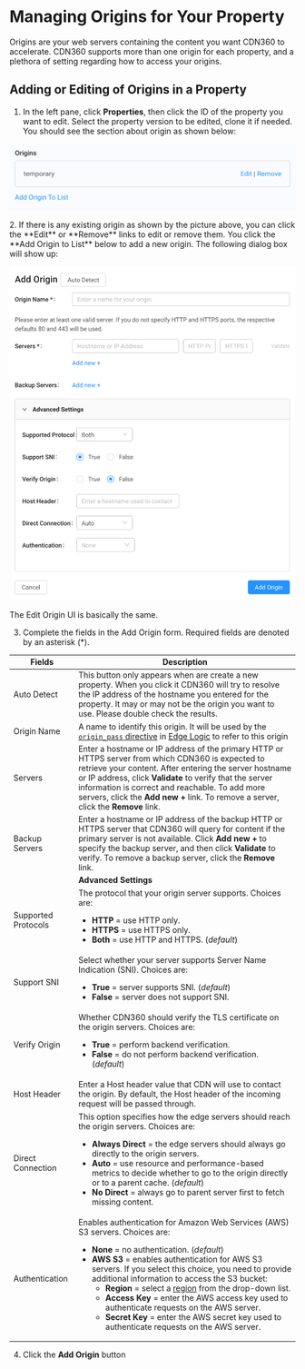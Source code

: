 
# Managing Origins for Your Property

Origins are your web servers containing the content you want CDN360 to accelerate. CDN360 supports more than one origin for each property, and a plethora of setting regarding how to access your origins.

## Adding or Editing of Origins in a Property

1. In the left pane, click **Properties**, then click the ID of the property you want to edit. Select the property version to be edited, clone it if needed. You should see the section about origin as shown below:
<p align="center"><img src="/docs/resources/images/OriginList.png" alt="Upload Certificate Version" width="600"></p>
2. If there is any existing origin as shown by the picture above, you can click the **Edit** or **Remove** links to edit or remove them. You click the **Add Origin to List** below to add a new origin. The following dialog box will show up:
<p align="center"><img src="/docs/resources/images/Add Origin Page.png" alt="Upload Certificate Version" width="600"></p>
The Edit Origin UI is basically the same.

3. Complete the fields in the Add Origin form. Required fields are denoted by an asterisk (*).

| **Fields**             | **Description**                                       |
| ---------------------- | ----------------------------------------------------- |
| Auto Detect            | This button only appears when are create a new property. When you click it CDN360 will try to resolve the IP address of the hostname you entered for the property. It may or may not be the origin you want to use. Please double check the results.|
| Origin Name            | A name to identify this origin. It will be used by the [`origin_pass` directive](</docs/edge-logic/supported-directives.md#origin_pass>) in [Edge Logic](</docs/edge-logic/>) to refer to this origin|
| Servers                | Enter a hostname or IP address of the primary HTTP or HTTPS server from which CDN360 is expected to retrieve your content. After entering the server hostname or IP address, click **Validate** to verify that the server information is correct and reachable. To add more servers, click the **Add new +** link. To remove a server, click the **Remove** link.|
| Backup Servers         | Enter a hostname or IP address of the backup HTTP or HTTPS server that CDN360 will query for content if the primary server is not available. Click **Add new +** to specify the backup server, and then click **Validate** to verify. To remove a backup server, click the **Remove** link.|
|| **Advanced Settings**                                                         |
| Supported Protocols   | The protocol that your origin server supports. Choices are: <ul><strong><li>HTTP</strong> = use HTTP only.<li><strong>HTTPS</strong> = use HTTPS only.<br><li><strong>Both</strong> = use HTTP and HTTPS. (*default*)</li></li>|
| Support SNI         | Select whether your server supports Server Name Indication (SNI). Choices are:<br><ul><li><strong>True</strong> = server supports SNI. (*default*)<li><strong>False</strong> = server does not support SNI.</li></li></ul>|
| Verify Origin         | Whether CDN360 should verify the TLS certificate on the origin servers. Choices are:<br><ul><li><strong>True</strong> = perform backend verification.<li><strong>False</strong> = do not perform backend verification. (*default*)</li></li></ul>|
| Host Header           | Enter a Host header value that CDN will use to contact the origin. By default, the Host header of the incoming request will be passed through.|
| Direct Connection     | This option specifies how the edge servers should reach the origin servers. Choices are:<ul><li><strong>Always Direct</strong> = the edge servers should always go directly to the origin servers.<li><strong>Auto</strong> = use resource and performance-based metrics to decide whether to go to the origin directly or to a parent cache. (*default*)<li><strong>No Direct</strong> = always go to parent server first to fetch missing content.</ul>|
| Authentication        | Enables authentication for Amazon Web Services (AWS) S3 servers. Choices are:<ul><li><strong>None</strong> = no authentication. (*default*) <br><li><strong>AWS S3</strong> = enables authentication for AWS S3 servers. If you select this choice, you need to provide additional information to access the S3 bucket:<ul><li><strong>Region</strong> = select a [region](<https://docs.aws.amazon.com/AWSEC2/latest/UserGuide/using-regions-availability-zones.html>) from the drop-down list.<li><strong>Access Key</strong> = enter the AWS access key used to authenticate requests on the AWS server.<li><strong>Secret Key</strong> = enter the AWS secret key used to authenticate requests on the AWS server.</ul>|

4. Click the **Add Origin** button
